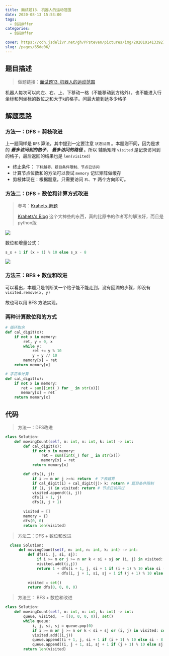 ```yaml
---
title: 面试题13. 机器人的运动范围
date: 2020-08-13 15:53:00
tags: 
  - 剑指Offer
categories: 
  - 剑指Offer

cover: https://cdn.jsdelivr.net/gh/PPsteven/pictures/img/20201014133927.png
slug: /pages/65de06/
---
```


## 题目描述

> 做题链接：[面试题13. 机器人的运动范围](https://leetcode-cn.com/problems/ji-qi-ren-de-yun-dong-fan-wei-lcof/solution/mian-shi-ti-13-ji-qi-ren-de-yun-dong-fan-wei-dfs-b/)
>

机器人每次可以向左、右、上、下移动一格（不能移动到方格外），也不能进入行坐标和列坐标的数位之和大于k的格子。问最大能到达多少格子

<!--more-->

## 解题思路

### 方法一：DFS + 剪枝改进

上一题同样是 `DFS` 算法，其中提到一定要注意 `状态回溯` 。本题则不同，因为是求的  ***最多访问到的格子***，    ***最多访问的路径***  。所以 辅助矩阵 `visited` 是记录访问到的格子，最后返回的结果也是 `len(visited)`

- 终止条件： `下标越界、题目条件限制、节点已访问`
- 计算节点位数和的方法可以尝试 `memory` 记忆矩阵做缓存
- 剪枝体现在：根据题意，只需要访问 `右`、`下` 两个方向即可。



### 方法二：DFS + 数位和计算方式改进

 > 参考：[Krahets-解题](https://leetcode-cn.com/problems/ji-qi-ren-de-yun-dong-fan-wei-lcof/solution/mian-shi-ti-13-ji-qi-ren-de-yun-dong-fan-wei-dfs-b/)
 >
 > [Krahets's Blog](https://krahets.gitee.io/) 这个大神些的东西，真的比原书的作者写的解法好，而且是python版

  ![](https://cdn.jsdelivr.net/gh/PPsteven/pictures/img/20200704123005.png)

  数位和增量公式：

  ```python
  s_x + 1 if (x + 1) % 10 else s_x - 8
  ```
![](https://cdn.jsdelivr.net/gh/PPsteven/pictures/img/20200514214717.png) 

### 方法三：BFS + 数位和改进

可以看出，本题只是判断某一个格子能不能走到，没有回溯的步骤，即没有 `visited.remove(x, y)`

故也可以用 BFS 方法实现。

### 两种计算数位和的方式

```python
# 循环取余
def cal_digit(x):
    if not x in memory:
        ret, y = 0, x
        while y:
            ret += y % 10
            y = y // 10
        memory[x] = ret
    return memory[x]

# 字符串计算
def cal_digit(x):
    if not x in memory:
       ret = sum([int(_) for _ in str(x)])
       memory[x] = ret
    return memory[x]
```



## 代码

> 方法一：DFS改进

```python
class Solution:
    def movingCount(self, m: int, n: int, k: int) -> int:
        def cal_digit(x):
            if not x in memory:
                ret = sum([int(_) for _ in str(x)])
                memory[x] = ret
            return memory[x]

        def dfs(i, j):
            if i >= m or j >=n: return  # 下表越界
            if cal_digit(i) + cal_digit(j)> k: return # 题目条件限制 
            if (i, j) in visited: return # 节点已访问过
            visited.append((i, j))
            dfs(i + 1, j)
            dfs(i, j + 1)
        
        visited = []
        memory = {}
        dfs(0, 0)
        return len(visited)
```



> 方法二：DFS + 数位和改进

```python
  class Solution:
      def movingCount(self, m: int, n: int, k: int) -> int:
          def dfs(i, j, si, sj):
              if i >= m or j >= n or k < si + sj or (i, j) in visited: return 0
              visited.add((i,j))
              return 1 + dfs(i + 1, j, si + 1 if (i + 1) % 10 else si - 8, sj) \
                       + dfs(i, j + 1, si, sj + 1 if (j + 1) % 10 else sj - 8)
  
          visited = set()
          return dfs(0, 0, 0, 0)
```



> 方法三： BFS + 数位和改进

```python
class Solution:
    def movingCount(self, m: int, n: int, k: int) -> int:
        queue, visited,  = [(0, 0, 0, 0)], set()
        while queue:
            i, j, si, sj = queue.pop(0)
            if i >= m or j >= n or k < si + sj or (i, j) in visited: continue
            visited.add((i,j))
            queue.append((i + 1, j, si + 1 if (i + 1) % 10 else si - 8, sj))
            queue.append((i, j + 1, si, sj + 1 if (j + 1) % 10 else sj - 8))
        return len(visited)
```

